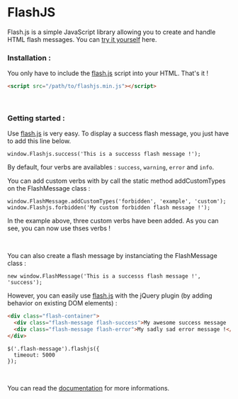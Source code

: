# FlashJS
Flash.js is a simple JavaScript library allowing you to create and handle HTML flash messages.
You can [try it yourself](https://betaweb.github.io/flashjs/#examples) here.

### Installation :
You only have to include the [flash.js](https://betaweb.github.io/flashjs/) script into your HTML. That's it !

```HTML
<script src="/path/to/flashjs.min.js"></script>

```
<br>

### Getting started :
Use [flash.js](https://betaweb.github.io/flashjs/) is very easy. To display a success flash message, you just have to add this line below.
```JS
window.Flashjs.success('This is a successs flash message !');
```
By default, four verbs are availables : `success`, `warning`, `error` and `info`.

You can add custom verbs with by call the static method addCustomTypes on the FlashMessage class :
```JS
window.FlashMessage.addCustomTypes('forbidden', 'example', 'custom');
window.Flashjs.forbidden('My custom forbidden flash message !');
```
In the example above, three custom verbs have been added. As you can see, you can now use thses verbs !

<br>

You can also create a flash message by instanciating the FlashMessage class :

```JS
new window.FlashMessage('This is a successs flash message !', 'success');
```

However, you can easily use [flash.js](https://betaweb.github.io/flashjs/) with the jQuery plugin (by adding behavior on existing DOM elements) :
```HTML
<div class="flash-container">
  <div class="flash-message flash-success">My awesome success message !</div>
  <div class="flash-message flash-error">My sadly sad error message !</div>
</div>
```

```JS
$('.flash-message').flashjs({
  timeout: 5000
});
```

<br>

You can read the [documentation](https://betaweb.github.io/flashjs/) for more informations.